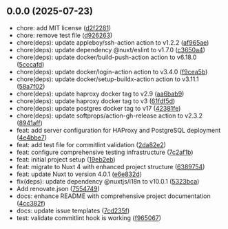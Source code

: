 ## 0.0.0 (2025-07-23)

* chore: add MIT license ([d2f2281](https://github.com/WilliamFontaine/nuxt-boilerplate/commit/d2f2281))
* chore: remove test file ([d926263](https://github.com/WilliamFontaine/nuxt-boilerplate/commit/d926263))
* chore(deps): update appleboy/ssh-action action to v1.2.2 ([af965ae](https://github.com/WilliamFontaine/nuxt-boilerplate/commit/af965ae))
* chore(deps): update dependency @nuxt/eslint to v1.7.0 ([c3650a4](https://github.com/WilliamFontaine/nuxt-boilerplate/commit/c3650a4))
* chore(deps): update docker/build-push-action action to v6.18.0 ([5cccafd](https://github.com/WilliamFontaine/nuxt-boilerplate/commit/5cccafd))
* chore(deps): update docker/login-action action to v3.4.0 ([f9cea5b](https://github.com/WilliamFontaine/nuxt-boilerplate/commit/f9cea5b))
* chore(deps): update docker/setup-buildx-action action to v3.11.1 ([58a7f02](https://github.com/WilliamFontaine/nuxt-boilerplate/commit/58a7f02))
* chore(deps): update haproxy docker tag to v2.9 ([aa6bab9](https://github.com/WilliamFontaine/nuxt-boilerplate/commit/aa6bab9))
* chore(deps): update haproxy docker tag to v3 ([61fdf5d](https://github.com/WilliamFontaine/nuxt-boilerplate/commit/61fdf5d))
* chore(deps): update postgres docker tag to v17 ([42381fe](https://github.com/WilliamFontaine/nuxt-boilerplate/commit/42381fe))
* chore(deps): update softprops/action-gh-release action to v2.3.2 ([8941aff](https://github.com/WilliamFontaine/nuxt-boilerplate/commit/8941aff))
* feat: add server configuration for HAProxy and PostgreSQL deployment ([4e4bbe7](https://github.com/WilliamFontaine/nuxt-boilerplate/commit/4e4bbe7))
* feat: add test file for commitlint validation ([2da82e2](https://github.com/WilliamFontaine/nuxt-boilerplate/commit/2da82e2))
* feat: configure comprehensive testing infrastructure ([7c2af1b](https://github.com/WilliamFontaine/nuxt-boilerplate/commit/7c2af1b))
* feat: initial project setup ([19eb2eb](https://github.com/WilliamFontaine/nuxt-boilerplate/commit/19eb2eb))
* feat: migrate to Nuxt 4 with enhanced project structure ([6389754](https://github.com/WilliamFontaine/nuxt-boilerplate/commit/6389754))
* feat: update Nuxt to version 4.0.1 ([e6e832d](https://github.com/WilliamFontaine/nuxt-boilerplate/commit/e6e832d))
* fix(deps): update dependency @nuxtjs/i18n to v10.0.1 ([5323bca](https://github.com/WilliamFontaine/nuxt-boilerplate/commit/5323bca))
* Add renovate.json ([7554749](https://github.com/WilliamFontaine/nuxt-boilerplate/commit/7554749))
* docs: enhance README with comprehensive project documentation ([4cc382f](https://github.com/WilliamFontaine/nuxt-boilerplate/commit/4cc382f))
* docs: update issue templates ([7cd235f](https://github.com/WilliamFontaine/nuxt-boilerplate/commit/7cd235f))
* test: validate commitlint hook is working ([f965067](https://github.com/WilliamFontaine/nuxt-boilerplate/commit/f965067))



